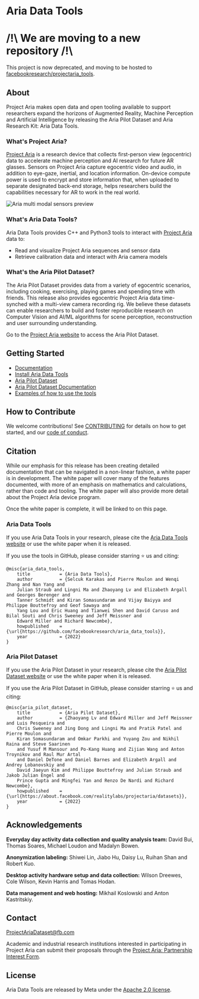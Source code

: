 # Aria Data Tools

# /!\ We are moving to a new repository /!\
This project is now deprecated, and moving to be hosted to [facebookresearch/projectaria_tools](https://github.com/facebookresearch/projectaria_tools/).

## About

Project Aria makes open data and open tooling available to support researchers expand the horizons of Augmented Reality, Machine Perception and Artificial Intelligence by releasing the Aria Pilot Dataset and Aria Research Kit: Aria Data Tools.

### What's Project Aria?

[Project Aria](https://about.facebook.com/realitylabs/projectaria/) is a research device that collects first-person view (egocentric) data to accelerate machine perception and AI research for future AR glasses. Sensors on Project Aria capture egocentric video and audio, in addition to eye-gaze, inertial, and location information. On-device compute power is used to encrypt and store information that, when uploaded to separate designated back-end storage, helps researchers build the capabilities necessary for AR to work in the real world.

![Aria multi modal sensors preview](data/aria_sensors.jpg?raw=true "Title")


### What's Aria Data Tools?

Aria Data Tools provides C++ and Python3 tools to interact with [Project Aria](https://about.facebook.com/realitylabs/projectaria/) data to:

* Read and visualize Project Aria sequences and sensor data
* Retrieve calibration data and interact with Aria camera models


### What's the Aria Pilot Dataset?

The Aria Pilot Dataset provides data from a variety of egocentric scenarios, including cooking, exercising, playing games and spending time with friends. This release also provides egocentric Project Aria data time-synched with a multi-view camera recording rig. We believe these datasets can enable researchers to build and foster reproducible research on Computer Vision and AI/ML algorithms for scene perception, reconstruction and user surrounding understanding.

Go to the [Project Aria website](https://about.facebook.com/realitylabs/projectaria/datasets) to access the Aria Pilot Dataset.

## Getting Started

* [Documentation](https://facebookresearch.github.io/Aria_data_tools/docs/overview/)
* [Install Aria Data Tools](https://github.com/facebookresearch/Aria_data_tools/blob/main/BUILD.md)
* [Aria Pilot Dataset](https://about.facebook.com/realitylabs/projectaria/datasets)
* [Aria Pilot Dataset Documentation](https://facebookresearch.github.io/Aria_data_tools/docs/pilotdata/pilotdata-index/)
* [Examples of how to use the tools](https://facebookresearch.github.io/Aria_data_tools/docs/howto/examples/)

## How to Contribute

We welcome contributions! See [CONTRIBUTING](https://github.com/facebookresearch/Aria_data_tools/blob/main/CONTRIBUTING.md) for details on how to get started, and our [code of conduct](https://github.com/facebookresearch/Aria_data_tools/blob/main/CODE_OF_CONDUCT.md).


## Citation
While our emphasis for this release has been creating detailed documentation that can be navigated in a non-linear fashion, a white paper is in development. The white paper will cover many of the features documented, with more of an emphasis on mathematics and calculations, rather than code and tooling. The white paper will also provide more detail about the Project Aria device program.

Once the white paper is complete, it will be linked to on this page.

### Aria Data Tools

If you use Aria Data Tools in your research, please cite the [Aria Data Tools website](https://facebookresearch.github.io/Aria_data_tools/) or use the white paper when it is released.

If you use the tools in GitHub, please consider starring ⭐ us and citing:


```
@misc{aria_data_tools,
    title           = {Aria Data Tools},
    author          = {Selcuk Karakas and Pierre Moulon and Wenqi Zhang and Nan Yang and
    Julian Straub and Lingni Ma and Zhaoyang Lv and Elizabeth Argall and Georges Berenger and
    Tanner Schmidt and Kiran Somasundaram and Vijay Baiyya and Philippe Bouttefroy and Geof Sawaya and
    Yang Lou and Eric Huang and Tianwei Shen and David Caruso and Bilal Souti and Chris Sweeney and Jeff Meissner and
    Edward Miller and Richard Newcombe},
    howpublished    = {\url{https://github.com/facebookresearch/aria_data_tools}},
    year            = {2022}
}
```
### Aria Pilot Dataset


If you use the Aria Pilot Dataset in your research, please cite the [Aria Pilot Dataset website](https://about.facebook.com/realitylabs/projectaria/datasets) or use the white paper when it is released.

If you use the Aria Pilot Dataset in GitHub, please consider starring ⭐ us and citing:

```
@misc{aria_pilot_dataset,
    title           = {Aria Pilot Dataset},
    author          = {Zhaoyang Lv and Edward Miller and Jeff Meissner and Luis Pesqueira and
    Chris Sweeney and Jing Dong and Lingni Ma and Pratik Patel and Pierre Moulon and
    Kiran Somasundaram and Omkar Parkhi and Yuyang Zou and Nikhil Raina and Steve Saarinen
    and Yusuf M Mansour and Po-Kang Huang and Zijian Wang and Anton Troynikov and Raul Mur Artal
    and Daniel DeTone and Daniel Barnes and Elizabeth Argall and Andrey Lobanovskiy and
    David Jaeyun Kim and Philippe Bouttefroy and Julian Straub and Jakob Julian Engel and
    Prince Gupta and Mingfei Yan and Renzo De Nardi and Richard Newcombe},
    howpublished    = {\url{https://about.facebook.com/realitylabs/projectaria/datasets}},
    year            = {2022}
}
```

## Acknowledgements

**Everyday day activity data collection and quality analysis team:** David Bui, Thomas Soares, Michael Loudon and Madalyn Bowen.

**Anonymization labeling:** Shiwei Lin, Jiabo Hu, Daisy Lu, Ruihan Shan and Robert Kuo.

**Desktop activity hardware setup and data collection:** Wilson Dreewes, Cole Wilson, Kevin Harris and Tomas Hodan.

**Data management and web hosting:** Mikhail Koslowski and Anton Kastritskiy.


## Contact

ProjectAriaDataset@fb.com

Academic and industrial research institutions interested in participating in Project Aria can submit their proposals through the [Project Aria: Partnership Interest Form](https://docs.google.com/forms/d/e/1FAIpQLSdA4Rba4nmsr18VkBcBCCwRnWLgBtX7KoCDH-uWfRdrBxTG1A/viewform).

## License

Aria Data Tools are released by Meta under the [Apache 2.0 license](https://github.com/facebookresearch/aria_data_tools/blob/main/LICENSE).
